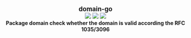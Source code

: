 <p align="center">
  <b>
    <span style="font-size:larger;">domain-go</span>
  </b>
  <br />
   <a href="https://travis-ci.org/detailyang/domain-go"><img src="https://travis-ci.org/detailyang/domain-go.svg?branch=master" /></a>
   <a href="https://ci.appveyor.com/project/detailyang/domain-go"><img src="https://ci.appveyor.com/api/projects/status/nlr85qiy2rtt8nrg?svg=true" /></a>
   <a href="https://godoc.org/github.com/detailyang/domain-go">
      <img src="https://godoc.org/github.com/detailyang/domain-go?status.svg"/>
   </a>
   <br />
   <b>Package domain check whether the domain is valid according the RFC 1035/3096</b>
</p>
